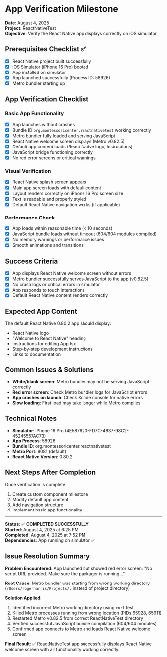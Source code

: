 # App Verification Milestone

**Date**: August 4, 2025\
**Project**: ReactNativeTest\
**Objective**: Verify the React Native app displays correctly on iOS simulator

## Prerequisites Checklist ✅

- [x] React Native project built successfully
- [x] iOS Simulator (iPhone 16 Pro) booted
- [x] App installed on simulator
- [x] App launched successfully (Process ID: 58926)
- [x] Metro bundler starting up

## App Verification Checklist

### Basic App Functionality

- [x] App launches without crashes
- [x] Bundle ID `org.montessoricenter.reactnativetest` working correctly
- [x] Metro bundler fully loaded and serving JavaScript
- [x] React Native welcome screen displays (Metro v0.82.5)
- [x] Default app content loads (React Native logo, instructions)
- [x] JavaScript bridge functioning correctly
- [x] No red error screens or critical warnings

### Visual Verification

- [x] React Native splash screen appears
- [x] Main app screen loads with default content
- [x] Layout renders correctly on iPhone 16 Pro screen size
- [x] Text is readable and properly styled
- [x] Default React Native navigation works (if applicable)

### Performance Check

- [x] App loads within reasonable time (< 10 seconds)
- [x] JavaScript bundle loads without timeout (604/604 modules compiled)
- [x] No memory warnings or performance issues
- [x] Smooth animations and transitions

## Success Criteria

- [x] App displays React Native welcome screen without errors
- [x] Metro bundler successfully serves JavaScript to the app (v0.82.5)
- [x] No crash logs or critical errors in simulator
- [x] App responds to touch interactions
- [x] Default React Native content renders correctly

## Expected App Content

The default React Native 0.80.2 app should display:

- React Native logo
- "Welcome to React Native" heading
- Instructions for editing App.tsx
- Step-by-step development instructions
- Links to documentation

## Common Issues & Solutions

- **White/blank screen**: Metro bundler may not be serving JavaScript correctly
- **Red error screen**: Check Metro bundler logs for JavaScript errors
- **App crashes on launch**: Check Xcode console for native errors
- **Slow loading**: First load may take longer while Metro compiles

## Technical Notes

- **Simulator**: iPhone 16 Pro (4E587620-FD7C-4837-98C2-45245557AC73)
- **App Process**: 58926
- **Bundle ID**: org.montessoricenter.reactnativetest
- **Metro Port**: 8081 (default)
- **React Native Version**: 0.80.2

## Next Steps After Completion

Once verification is complete:

1. Create custom component milestone
2. Modify default app content
3. Add navigation structure
4. Implement basic app functionality

---

**Status**: ✅ **COMPLETED SUCCESSFULLY**\
**Started**: August 4, 2025 at 6:25 PM\
**Completed**: August 4, 2025 at 7:52 PM\
**Dependencies**: App running on simulator ✅

## Issue Resolution Summary

**Problem Encountered**: App launched but showed red error screen: "No script
URL provided. Make sure the packager is running..."

**Root Cause**: Metro bundler was starting from wrong working directory
(`/Users/rogerharris/Projects/.` instead of project directory)

**Solution Applied**:

1. Identified incorrect Metro working directory using `curl` test
2. Killed Metro processes running from wrong location (PIDs 65928, 65911)
3. Restarted Metro v0.82.5 from correct ReactNativeTest directory
4. Verified successful JavaScript bundle compilation (604/604 modules)
5. Confirmed app connects to Metro and loads React Native welcome screen

**Final Result**: ✅ ReactNativeTest app successfully displays React Native
welcome screen with all functionality working correctly.
